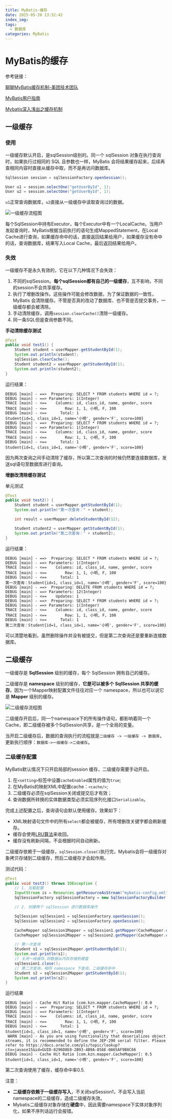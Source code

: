 ```yaml
---
title: MyBatis-缓存
date: 2025-05-20 13:32:42
index_img:
tags:
  - 数据库
categories: MyBatis
---
```




# MyBatis的缓存

参考链接：

[聊聊MyBatis缓存机制-美团技术团队](https://tech.meituan.com/2018/01/19/mybatis-cache.html)

[MyBatis用户指南](https://itmyhome.com/mybatis-pdf/MyBatis-3-User-Guide-Simplified-Chinese.pdf)

[Mybatis深入浅出之缓存机制](https://www.cnblogs.com/gavincoder/p/13977037.html)



## 一级缓存

### 使用

一级缓存默认开启，是sqlSession级别的。同一个 sqlSession 对象在执行查询时，如果执行过相同的 SQL 且参数也一样，MyBatis 会将结果缓存起来，后续再查相同内容时直接从缓存中取，而不是再访问数据库。

```java
SqlSession session = sqlSessionFactory.openSession();

User u1 = session.selectOne("getUserById", 1);
User u2 = session.selectOne("getUserById", 1);
```

`u1`正常查询数据库，`u2`直接从一级缓存中读取查询过的数据。

![一级缓存流程图](https://s21.ax1x.com/2025/05/20/pExKhgx.png)

每个SqlSession中持有Executor，每个Executor中有一个LocalCache。当用户发起查询时，MyBatis根据当前执行的语句生成MappedStatement，在Local Cache进行查询，如果缓存命中的话，直接返回结果给用户，如果缓存没有命中的话，查询数据库，结果写入Local Cache，最后返回结果给用户。

<!-- ![一级缓存时序图](https://s21.ax1x.com/2025/05/20/pExKIKK.jpg) -->

### 失效

一级缓存不是永久有效的，它在以下几种情况下会失效：

1. 不同的sqlSession。**每个sqlSession都有自己的一级缓存**，互不影响，不同的session不会共享缓存。
2. 执行了增删改操作。这些操作可能会修改数据，为了保证数据的一致性，MyBatis 会清除缓存。不管是否真的改动了数据库、也不管是否提交事务，一级缓存都会被清除。
3. 手动清除缓存，调用`session.clearCache()`清除一级缓存。
4. 同一条SQL但是查询参数不同。

**手动清除缓存测试**

```java
@Test
public void test1() {
    Student student = userMapper.getStudentById(1);
    System.out.println(student);
    sqlSession.clearCache();
    Student student2 = userMapper.getStudentById(1);
    System.out.println(student2);
}
```

运行结果：

```text
DEBUG [main] - ==>  Preparing: SELECT * FROM students WHERE id = ?;
DEBUG [main] - ==> Parameters: 1(Integer)
TRACE [main] - <==    Columns: id, class_id, name, gender, score
TRACE [main] - <==        Row: 1, 1, 小明, F, 100
DEBUG [main] - <==      Total: 1
Student{id=1, class_id=1, name='小明', gender='F', score=100}
DEBUG [main] - ==>  Preparing: SELECT * FROM students WHERE id = ?;
DEBUG [main] - ==> Parameters: 1(Integer)
TRACE [main] - <==    Columns: id, class_id, name, gender, score
TRACE [main] - <==        Row: 1, 1, 小明, F, 100
DEBUG [main] - <==      Total: 1
Student{id=1, class_id=1, name='小明', gender='F', score=100}
```

因为两次查询之间手动清除了缓存，所以第二次查询的时候仍然要连接数据库，发送sql语句至数据库进行查询。

**增删改清除缓存测试**

单元测试

```java
@Test
public void test2() {
    Student student = userMapper.getStudentById(1);
    System.out.println("第一次查询：" + student);

    int result = userMapper.deleteStudentById(12);

    Student student2 = userMapper.getStudentById(1);
    System.out.println("第二次查询：" + student2);
}
```

运行结果：

```text
DEBUG [main] - ==>  Preparing: SELECT * FROM students WHERE id = ?;
DEBUG [main] - ==> Parameters: 1(Integer)
TRACE [main] - <==    Columns: id, class_id, name, gender, score
TRACE [main] - <==        Row: 1, 1, 小明, F, 100
DEBUG [main] - <==      Total: 1
第一次查询：Student{id=1, class_id=1, name='小明', gender='F', score=100}
DEBUG [main] - ==>  Preparing: DELETE FROM students WHERE id = ?;
DEBUG [main] - ==> Parameters: 12(Integer)
DEBUG [main] - <==    Updates: 1
DEBUG [main] - ==>  Preparing: SELECT * FROM students WHERE id = ?;
DEBUG [main] - ==> Parameters: 1(Integer)
TRACE [main] - <==    Columns: id, class_id, name, gender, score
TRACE [main] - <==        Row: 1, 1, 小明, F, 100
DEBUG [main] - <==      Total: 1
第二次查询：Student{id=1, class_id=1, name='小明', gender='F', score=100}
```

可以清楚地看到，虽然删除操作并没有被提交，但是第二次查询还是要重新连接数据库。



## 二级缓存

一级缓存是 **SqlSession** 级别的缓存，每个 SqlSession 拥有自己的缓存。

二级缓存是 **namespace** 级别的缓存，**它是可以被多个 SqlSession 共享的缓存**。因为一个Mapper映射配置文件往往对应一个 namespace，所以也可以说它是  **Mapper** 级别的缓存。

![二级缓存流程图](https://s21.ax1x.com/2025/05/20/pExM3GR.png)

二级缓存开启后，同一个namespace下的所有操作语句，都影响着同一个Cache，即二级缓存被多个SqlSession共享，是一个全局的变量。

当开启二级缓存后，数据的查询执行的流程就是`二级缓存 -> 一级缓存 -> 数据库`，更新执行顺序：`数据库->一级缓存->二级缓存`。

### 二级缓存配置

MyBatis默认情况下只开启局部的session 缓存，二级缓存需要手动开启。

1. 在`<setting>`标签中设置`cacheEnabled`属性的值为`true`;
2. 在MyBatis的映射XML中配置cache：`<cache/>`;
3. 二级缓存必须在sqlSession关闭或提交后才有效；
4. 查询数据所转换的实体数据类型必须实现序列化接口`Serializable`。

完成上述配置之后，查询语句会默认使用缓存。效果如下：

- XML映射语句文件中的所有`select`都会被缓存，所有增删改关键字都会刷新缓存。
- 缓存会使用[LRU算法](https://leetcode.cn/problems/lru-cache/)来收回。
- 缓存没有刷新间隔，不会根据时间自动刷新。

二级缓存依赖于一级缓存，`sqlSession.close()`执行完，Mybatis会将一级缓存对象拷贝存储到二级缓存，然后二级缓存才会起作用。

测试代码：

```java
@Test
public void test3() throws IOException {
    // 1. 加载配置
    InputStream is = Resources.getResourceAsStream("mybatis-config.xml");
    SqlSessionFactory sqlSessionFactory = new SqlSessionFactoryBuilder().build(is);

    // 2. 创建两个 sqlSession 进行数据库操作

    SqlSession sqlSession1 = sqlSessionFactory.openSession();
    SqlSession sqlSession2 = sqlSessionFactory.openSession();

    CacheMapper sqlSession1Mapper = sqlSession1.getMapper(CacheMapper.class);
    CacheMapper sqlSession2Mapper = sqlSession2.getMapper(CacheMapper.class);

    // 第一次查询
    Student s1 = sqlSession1Mapper.getStudentById(1);
    System.out.println(s1);
    // 关闭一级缓存,将数据从内存存储到硬盘
    sqlSession1.close();
    // 第二次查询，相同 namespace 下查询，二级缓存命中
    Student s2 = sqlSession2Mapper.getStudentById(1);
    System.out.println(s2);
}
```

运行结果

```text
DEBUG [main] - Cache Hit Ratio [com.kzn.mapper.CacheMapper]: 0.0
DEBUG [main] - ==>  Preparing: SELECT * FROM students WHERE id = ?;
DEBUG [main] - ==> Parameters: 1(Integer)
TRACE [main] - <==    Columns: id, class_id, name, gender, score
TRACE [main] - <==        Row: 1, 1, 小明, F, 100
DEBUG [main] - <==      Total: 1
Student{id=1, class_id=1, name='小明', gender='F', score=100}
 WARN [main] - As you are using functionality that deserializes object streams, it is recommended to define the JEP-290 serial filter. Please refer to https://docs.oracle.com/pls/topic/lookup?ctx=javase15&id=GUID-8296D8E8-2B93-4B9A-856E-0A65AF9B8C66
DEBUG [main] - Cache Hit Ratio [com.kzn.mapper.CacheMapper]: 0.5
Student{id=1, class_id=1, name='小明', gender='F', score=100}
```

第二次查询使用了缓存，缓存命中率0.5.

注意：

- **二级缓存依赖于一级缓存写入**，不关闭sqlSession1，不会写入当前namespace的二级缓存，造成二级缓存失效。
- Mybatis二级缓存对象存储在**硬盘**中，因此需要namespace下实体对象序列化，如果不序列话运行会报错。


